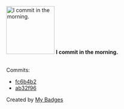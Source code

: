 <img src="https://my-badges.github.io/my-badges/morning-commits.png" alt="I commit in the morning." title="I commit in the morning." width="128">
<strong>I commit in the morning.</strong>
<br><br>

Commits:

- <a href="https://github.com/epfl-si/dashboard-certificates/commit/fc6b4b265800d7cba865cfc174f93f87eebca34b">fc6b4b2</a>
- <a href="https://github.com/SaskyaPanchaud/WordPress/commit/ab32f96864edab69253bb61dfce1ad4995ec4eae">ab32f96</a>


Created by <a href="https://github.com/my-badges/my-badges">My Badges</a>